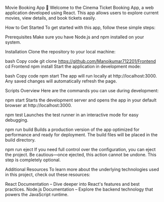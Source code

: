 Movie Booking App 🎥
Welcome to the Cinema Ticket Booking App, a web application developed using React. This app allows users to explore current movies, view details, and book tickets easily.

How to Get Started
To get started with this app, follow these simple steps:

Prerequisites
Make sure you have Node.js and npm installed on your system.

Installation
Clone the repository to your local machine:

bash
Copy code
git clone https://github.com/Manojkumar712201/Frontend
cd Frontend
npm install
Start the application in development mode:

bash
Copy code
npm start
The app will run locally at http://localhost:3000. Any saved changes will automatically refresh the page.

Scripts Overview
Here are the commands you can use during development:

npm start
Starts the development server and opens the app in your default browser at http://localhost:3000.

npm test
Launches the test runner in an interactive mode for easy debugging.

npm run build
Builds a production version of the app optimized for performance and ready for deployment. The build files will be placed in the build directory.

npm run eject
If you need full control over the configuration, you can eject the project. Be cautious—once ejected, this action cannot be undone. This step is completely optional.

Additional Resources
To learn more about the underlying technologies used in this project, check out these resources:

React Documentation – Dive deeper into React's features and best practices.
Node.js Documentation – Explore the backend technology that powers the JavaScript runtime.
